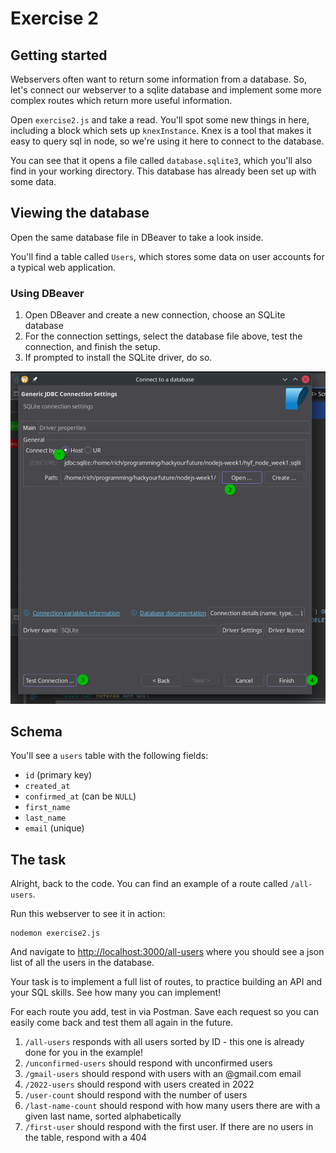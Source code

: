 # Exercise 2

## Getting started

Webservers often want to return some information from a database. So, let's connect our webserver to a sqlite database and implement some more complex routes which return more useful information.

Open `exercise2.js` and take a read. You'll spot some new things in here, including a block which sets up `knexInstance`. Knex is a tool that makes it easy to query sql in node, so we're using it here to connect to the database.

You can see that it opens a file called `database.sqlite3`, which you'll also find in your working directory. This database has already been set up with some data.

## Viewing the database

Open the same database file in DBeaver to take a look inside.

You'll find a table called `Users`, which stores some data on user accounts for a typical web application.

### Using DBeaver

1. Open DBeaver and create a new connection, choose an SQLite database
2. For the connection settings, select the database file above, test the connection, and finish the setup.
3. If prompted to install the SQLite driver, do so.

![DBeaver SQLite connection](../assets/database-connection.png)

## Schema

You'll see a `users` table with the following fields:

- `id` (primary key)
- `created_at`
- `confirmed_at` (can be `NULL`)
- `first_name`
- `last_name`
- `email` (unique)

## The task

Alright, back to the code. You can find an example of a route called `/all-users`.

Run this webserver to see it in action:

```shell
nodemon exercise2.js
```

And navigate to <http://localhost:3000/all-users> where you should see a json list of all the users in the database.

Your task is to implement a full list of routes, to practice building an API and your SQL skills. See how many you can implement!

For each route you add, test in via Postman. Save each request so you can easily come back and test them all again in the future.

1. `/all-users` responds with all users sorted by ID - this one is already done for you in the example!
2. `/unconfirmed-users` should respond with unconfirmed users
3. `/gmail-users` should respond with users with an @gmail.com email
4. `/2022-users` should respond with users created in 2022
5. `/user-count` should respond with the number of users
6. `/last-name-count` should respond with how many users there are with a given last name, sorted alphabetically
7. `/first-user` should respond with the first user. If there are no users in the table, respond with a 404
